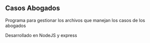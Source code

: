 ## Casos Abogados
Programa para gestionar los archivos que manejan los casos de los abogados

Desarrollado en NodeJS y express 

